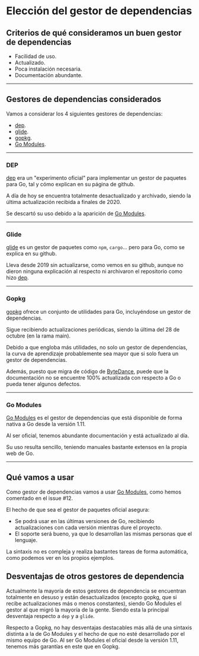 # Elección del gestor de dependencias

## Criterios de qué consideramos un buen gestor de dependencias

* Facilidad de uso.
* Actualizado.
* Poca instalación necesaria.
* Documentación abundante.

---

## Gestores de dependencias considerados

Vamos a considerar los 4 siguientes gestores de dependencias:

* [dep](https://github.com/golang/dep).
* [glide](https://github.com/Masterminds/glide).
* [gopkg](https://github.com/bytedance/gopkg).
* [Go Modules](https://go.dev/blog/using-go-modules).

---

### DEP

[dep](https://github.com/golang/dep) era un "experimento oficial" para implementar un gestor de paquetes para Go, tal y cómo explican en su página de github.

A día de hoy se encuentra totalmente desactualizado y archivado, siendo la última actualización recibida a finales de 2020.

Se descartó su uso debido a la aparición de [Go Modules](https://go.dev/blog/using-go-modules).

---

### Glide

[glide](https://github.com/Masterminds/glide) es un gestor de paquetes como ```npm```, ```cargo```... pero para Go, como se explica en su github.

Lleva desde 2019 sin actualizarse, como vemos en su github, aunque no dieron ninguna explicación al respecto ni archivaron el repositorio como hizo [dep](https://github.com/golang/dep).

---

### Gopkg

[gopkg](https://github.com/bytedance/gopkg) ofrece un conjunto de utilidades para Go, incluyéndose un gestor de dependencias.

Sigue recibiendo actualizaciones periódicas, siendo la última del 28 de octubre (en la rama main).

Debido a que engloba más utilidades, no solo un gestor de dependencias, la curva de aprendizaje probablemente sea mayor que si solo fuera un gestor de dependencias.

Además, puesto que migra de código de [ByteDance](https://en.wikipedia.org/wiki/ByteDance), puede que la documentación no se encuentre 100% actualizada con respecto a Go o pueda tener algunos defectos.

---

### Go Modules

[Go Modules](https://go.dev/blog/using-go-modules) es el gestor de dependencias que está disponible de forma nativa a Go desde la versión 1.11.

Al ser oficial, tenemos abundante documentación y está actualizado al día.

Su uso resulta sencillo, teniendo manuales bastante extensos en la propia web de Go.

---

## Qué vamos a usar

Como gestor de dependencias vamos a usar [Go Modules](https://go.dev/blog/using-go-modules), como hemos comentado en el issue #12.

El hecho de que sea el gestor de paquetes oficial asegura:

* Se podrá usar en las últimas versiones de Go, recibiendo actualizaciones con cada versión mientras dure el proyecto.
* El soporte será bueno, ya que lo desarrollan las mismas personas que el lenguaje.

La sintaxis no es compleja y realiza bastantes tareas de forma automática, como podemos ver en los propios ejemplos.

## Desventajas de otros gestores de dependencia

Actualmente la mayoría de estos gestores de dependencia se encuentran totalmente en desuso y están desactualizados (excepto gopkg, que si recibe actualizaciones más o menos constantes), siendo Go Modules el gestor al que migró la mayoría de la gente.
Siendo esta la principal desventaja respecto a ```dep``` y a ```glide```.

Respecto a Gopkg, no hay desventajas destacables más allá de una sintaxis distinta a la de Go Modules y el hecho de que no esté desarrollado por el mismo equipo de Go. Al ser Go Modules el oficial desde la versión 1.11, tenemos más garantías en este que en Gopkg.
